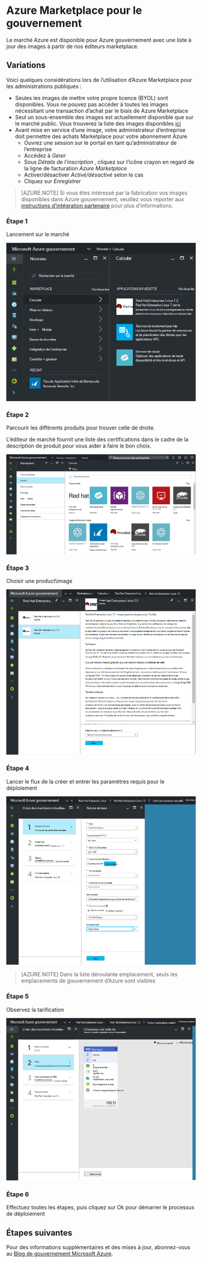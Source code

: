 <properties
    pageTitle="Documentation de gouvernement Azure | Microsoft Azure"
    description="Cela fournit une comparaison des fonctionnalités et des conseils sur le développement d’applications pour Azure gouvernement."
    services="Azure-Government"
    cloud="gov"
    documentationCenter=""
    authors="VybavaRamadoss"
    manager="asimm"
    editor=""/>

<tags   ms.service="multiple"
    ms.devlang="na"
    ms.topic="article"
    ms.tgt_pltfrm="na"
    ms.workload="azure-government"
    ms.date="10/20/2016"
    ms.author="zakramer;vybavar"/>


# <a name="azure-marketplace-for-government"></a>Azure Marketplace pour le gouvernement
Le marché Azure est disponible pour Azure gouvernement avec une liste à jour des images à partir de nos éditeurs marketplace. 

## <a name="variations"></a>Variations
Voici quelques considérations lors de l’utilisation d’Azure Marketplace pour les administrations publiques :

- Seules les images de mettre votre propre licence (BYOL) sont disponibles. Vous ne pouvez pas accéder à toutes les images nécessitant une transaction d’achat par le biais de Azure Marketplace
- Seul un sous-ensemble des images est actuellement disponible que sur le marché public. Vous trouverez la liste des images disponibles [ici](../azure-government-image-gallery.md) 
- Avant mise en service d’une image, votre administrateur d’entreprise doit permettre des achats Marketplace pour votre abonnement Azure
  - Ouvrez une session sur le portail en tant qu’administrateur de l’entreprise
  - Accédez à *Gérer*
  - Sous *Détails de l’inscription* , cliquez sur l’icône crayon en regard de la ligne de facturation *Azure Marketplace*
  - Activer/désactiver *Activé/désactivé* selon le cas
  - Cliquez sur *Enregistrer*


>[AZURE.NOTE] Si vous êtes intéressé par la fabrication vos images disponibles dans Azure gouvernement, veuillez vous reporter aux [instructions d’intégration partenaire](documentation-government-manage-marketplace-partners.md) pour plus d’informations.

### <a name="step-1"></a>Étape 1
Lancement sur le marché

![texte de remplacement](./media/government-manage-marketplace-launch.png)  

### <a name="step-2"></a>Étape 2
Parcourir les différents produits pour trouver celle de droite.

L’éditeur de marché fournit une liste des certifications dans le cadre de la description de produit pour vous aider à faire le bon choix. 

![texte de remplacement](./media/government-manage-marketplace-service.png)

### <a name="step-3"></a>Étape 3
Choisir une product\image

![texte de remplacement](./media/government-manage-marketplace-image.png)

### <a name="step-4"></a>Étape 4
Lancer le flux de la créer et entrer les paramètres requis pour le déploiement

![texte de remplacement](./media/government-manage-marketplace-deployment.png)

>[AZURE.NOTE] Dans la liste déroulante emplacement, seuls les emplacements de gouvernement d’Azure sont visibles

### <a name="step-5"></a>Étape 5
Observez la tarification

![texte de remplacement](./media/government-manage-marketplace-pricing.png)

### <a name="step-6"></a>Étape 6
Effectuez toutes les étapes, puis cliquez sur Ok pour démarrer le processus de déploiement

## <a name="next-steps"></a>Étapes suivantes

Pour des informations supplémentaires et des mises à jour, abonnez-vous au [Blog de gouvernement Microsoft Azure](https://blogs.msdn.microsoft.com/azuregov/).
